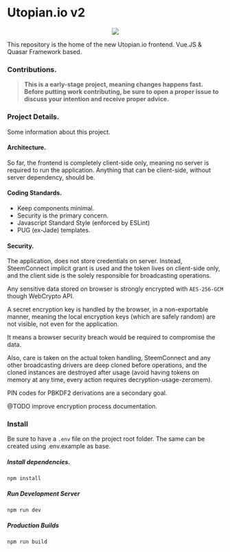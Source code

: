 # Utopian.io v2

<p align="center">
  <img src="https://cdn.steemitimages.com/DQmVV3aEvdcwPR6RuJebHWLmibTBtwsLQoc3AnD7RQFE9DA/utopian-post-banner.png" />
</p>

This repository is the home of the new Utopian.io frontend. Vue.JS & Quasar Framework based.


### Contributions.

> **This is a early-stage project, meaning changes happens fast. Before putting work contributing, be sure to open a
proper issue to discuss your intention and receive proper advice.**

### Project Details.

Some information about this project.

#### Architecture.

So far, the frontend is completely client-side only, meaning no server is required to run the application. Anything that
can be client-side, without server dependency, should be.

#### Coding Standards.

- Keep components minimal.
- Security is the primary concern.
- Javascript Standard Style (enforced by ESLint)
- PUG (ex-Jade) templates.

#### Security.

The application, does not store credentials on server. Instead, SteemConnect implicit grant is used and the token lives
on client-side only, and the client side is the solely responsible for broadcasting operations.

Any sensitive data stored on browser is strongly encrypted with `AES-256-GCM` though WebCrypto API.

A secret encryption key is handled by the browser, in a non-exportable manner, meaning the local encryption keys (which
are safely random) are not visible, not even for the application.

It means a browser security breach would be required to compromise the data.

Also, care is taken on the actual token handling, SteemConnect and any other broadcasting drivers are deep cloned before
operations, and the cloned instances are destroyed after usage (avoid having tokens on memory at any time, every action
requires decryption-usage-zeromem).

PIN codes for PBKDF2 derivations are a secondary goal.

@TODO improve encryption process documentation.

### Install

Be sure to have a `.env` file on the project root folder. The same can be created using .env.example as base.

##### Install dependencies.

```shell
npm install
```

##### Run Development Server

```shell
npm run dev
```

##### Production Builds

```shell
npm run build
```

